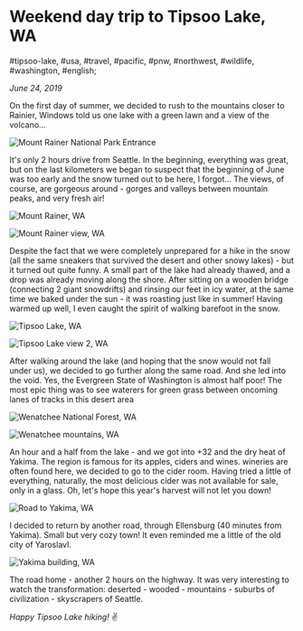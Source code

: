 # Weekend day trip to Tipsoo Lake, WA

#tipsoo-lake, #usa, #travel, #pacific, #pnw, #northwest, #wildlife, #washington, #english;

_June 24, 2019_

On the first day of summer, we decided to rush to the mountains closer to Rainier, Windows told us one lake with a green lawn and a view of the volcano...

![Mount Rainer National Park Entrance](/images/weekend-day-trip-to-tipsoo-lake-wa/2.jpg "Mount Rainer National Park Entrance")

It's only 2 hours drive from Seattle.
In the beginning, everything was great, but on the last kilometers we began to suspect that the beginning of June was too early and the snow turned out to be here, I forgot... The views, of course, are gorgeous around - gorges and valleys between mountain peaks, and very fresh air!

![Mount Rainer, WA](/images/weekend-day-trip-to-tipsoo-lake-wa/1.jpg "Mount Rainer, WA")

![Mount Rainer view, WA](/images/weekend-day-trip-to-tipsoo-lake-wa/3.jpg "Mount Rainer view, WA")

Despite the fact that we were completely unprepared for a hike in the snow (all the same sneakers that survived the desert and other snowy lakes) - but it turned out quite funny. A small part of the lake had already thawed, and a drop was already moving along the shore. After sitting on a wooden bridge (connecting 2 giant snowdrifts) and rinsing our feet in icy water, at the same time we baked under the sun - it was roasting just like in summer! Having warmed up well, I even caught the spirit of walking barefoot in the snow.

![Tipsoo Lake, WA](/images/weekend-day-trip-to-tipsoo-lake-wa/4.jpg "Tipsoo Lake, WA")

![Tipsoo Lake view 2, WA](/images/weekend-day-trip-to-tipsoo-lake-wa/5.jpg "Tipsoo Lake view 2, WA")

After walking around the lake (and hoping that the snow would not fall under us), we decided to go further along the same road. And she led into the void. Yes, the Evergreen State of Washington is almost half poor! The most epic thing was to see waterers for green grass between oncoming lanes of tracks in this desert area

![Wenatchee National Forest, WA](/images/weekend-day-trip-to-tipsoo-lake-wa/6.jpg "Wenatchee National Forest, WA")

![Wenatchee mountains, WA](/images/weekend-day-trip-to-tipsoo-lake-wa/7.jpg "Wenatchee mountains, WA")

An hour and a half from the lake - and we got into +32 and the dry heat of Yakima. The region is famous for its apples, ciders and wines. wineries are often found here, we decided to go to the cider room. Having tried a little of everything, naturally, the most delicious cider was not available for sale, only in a glass. Oh, let's hope this year's harvest will not let you down!

![Road to Yakima, WA](/images/weekend-day-trip-to-tipsoo-lake-wa/8.jpg "Road to Yakima, WA")

I decided to return by another road, through Ellensburg (40 minutes from Yakima). Small but very cozy town! It even reminded me a little of the old city of Yaroslavl.

![Yakima building, WA](/images/weekend-day-trip-to-tipsoo-lake-wa/9.jpg "Yakima building, WA")

The road home - another 2 hours on the highway. It was very interesting to watch the transformation: deserted - wooded - mountains - suburbs of civilization - skyscrapers of Seattle.

_Happy Tipsoo Lake hiking!_ :v:
